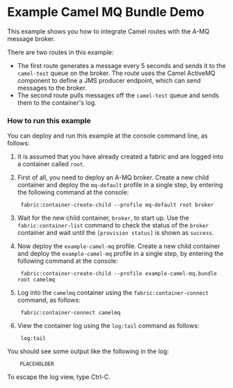 # Example Camel MQ Bundle Demo

This example shows you how to integrate Camel routes with the A-MQ message broker.

There are two routes in this example:

* The first route generates a message every 5 seconds and sends it to the `camel-test` queue on the broker. The route uses the Camel ActiveMQ component to define a JMS producer endpoint, which can send messages to the broker.
* The second route pulls messages off the `camel-test` queue and sends them to the container's log.


### How to run this example

You can deploy and run this example at the console command line, as follows:

1. It is assumed that you have already created a fabric and are logged into a container called `root`.
1. First of all, you need to deploy an A-MQ broker. Create a new child container and deploy the `mq-default` profile in a single step, by entering the following command at the console:

        fabric:container-create-child --profile mq-default root broker

1. Wait for the new child container, `broker`, to start up. Use the `fabric:container-list` command to check the status of the `broker` container and wait until the `[provision status]` is shown as `success`.
1. Now deploy the `example-camel-mq` profile. Create a new child container and deploy the `example-camel-mq` profile in a single step, by entering the following command at the console:

        fabric:container-create-child --profile example-camel-mq.bundle root camelmq

1. Log into the `camelmq` container using the `fabric:container-connect` command, as follows:

        fabric:container-connect camelmq

1. View the container log using the `log:tail` command as follows:

        log:tail

 You should see some output like the following in the log:

        PLACEHOLDER

 To escape the log view, type Ctrl-C.